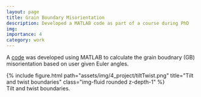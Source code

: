 ```yaml
---
layout: page
title: Grain Boundary Misorientation 
description: Developed a MATLAB code as part of a course during PhD
img:
importance: 4 
category: work 
---
```


A <a href="https://www.researchgate.net/publication/331488376_Finding_misorientation_of_grain_boundaries_from_Euler_angles_for_cubic_systems">code</a> was developed using MATLAB to calculate the grain boudnary (GB) misorientation based on user given Euler angles.

<div class="row justify-content-sm-center">
    <div class="col-sm-6 mt-3 mt-md-0">
        {% include figure.html path="assets/img/4_project/tiltTwist.png" title="Tilt and twist boundaries" class="img-fluid rounded z-depth-1" %}
    </div>
</div>
<div class="caption">
    Tilt and twist boundaries. 
</div>
